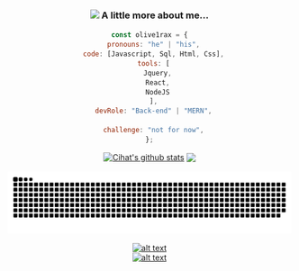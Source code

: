 <body>

<center>

### <img src="https://media.giphy.com/media/l0Iych4GHWMRxci2I/giphy.gif" width="50"> A little more about me...  

```javascript
const olive1rax = {
  pronouns: "he" | "his",
  code: [Javascript, Sql, Html, Css],
  tools: [
    Jquery,
    React,
    NodeJS
  ],
  devRole: "Back-end" | "MERN",

  challenge: "not for now",
};
```

<!--![Screen Shot](imgs/SpaceMan.png) -->

<div align="center"> 
 <a href="https://github.com/olive1rax/github-readme-stats"><img align="center" src="https://github-readme-stats.vercel.app/api?username=olive1rax&show_icons=true&include_all_commits=true&theme=synthwave&hide_border=true" alt="Cihat's github stats" /></a>  <a href="https://github.com/olive1rax/github-readme-stats"><img align="center" src="https://github-readme-stats.vercel.app/api/top-langs/?username=olive1rax&langs_count=10&show_icons=true&&layout=compact&theme=synthwave&hide_border=true" /></a> 

 </div>
<div align="center">
  
  <br />
 <picture>
  <source media="(prefers-color-scheme: dark)" srcset="https://raw.githubusercontent.com/olive1rax/snk/output/github-contribution-grid-snake-dark.svg">
  <source media="(prefers-color-scheme: light)" srcset="https://raw.githubusercontent.com/olive1rax/snk/output/github-contribution-grid-snake.svg">
  <img alt="github contribution grid snake animation" src="https://raw.githubusercontent.com/olive1rax/snk/output/github-contribution-grid-snake.svg">
</picture>
  <br />


<a href="https://twitter.com/olive1ragoat" target="_blank">![alt text](https://img.shields.io/badge/-Twitter-1DA1F2?style=plastic&logo=Twitter) </a>  
<a href="https://www.instagram.com/olive1ragoat/" target="_blank">![alt text](https://img.shields.io/badge/-Instagram-833AB4?style=plastic&logo=Instagram) </a>

  </div> 
  
  </body>
<!--
**olive1rax/olive1rax** is a ✨ _special_ ✨ repository because its `README.md` (this file) appears on your GitHub profile.
